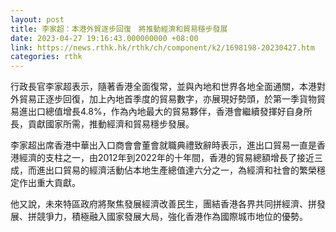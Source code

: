 ```yaml
---
layout: post
title: 李家超：本港外貿逐步回復　將推動經濟和貿易穩步發展
date: 2023-04-27 19:16:43.000000000 +08:00
link: https://news.rthk.hk/rthk/ch/component/k2/1698198-20230427.htm
categories: rthk
---
```


行政長官李家超表示，隨著香港全面復常，並與內地和世界各地全面通關，本港對外貿易正逐步回復，加上內地首季度的貿易數字，亦展現好勢頭，於第一季貨物貿易進出口總值增長4.8%，作為內地最大的貿易夥伴，香港會繼續發揮好自身所長，貢獻國家所需，推動經濟和貿易穩步發展。

李家超出席香港中華出入口商會會董會就職典禮致辭時表示，進出口貿易一直是香港經濟的支柱之一，由2012年到2022年的十年間，香港的貿易總額增長了接近三成，而進出口貿易的經濟活動佔本地生產總值達六分之一，為經濟和社會的繁榮穩定作出重大貢獻。

他又說，未來特區政府將聚焦發展經濟改善民生，團結香港各界共同拼經濟、拼發展、拼競爭力，積極融入國家發展大局，強化香港作為國際城市地位的優勢。
